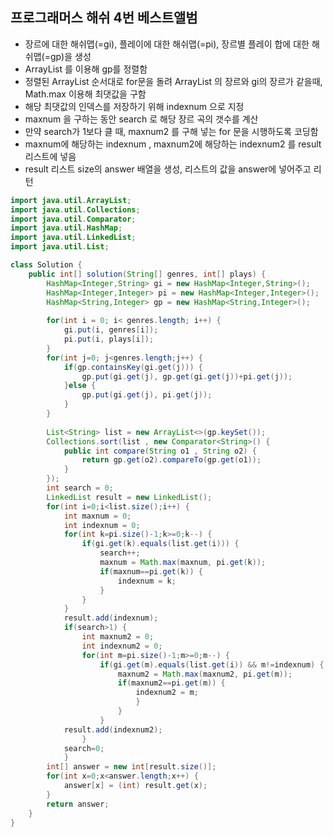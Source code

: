 ## 프로그래머스 해쉬 4번 베스트앨범

* 장르에 대한 해쉬맵(=gi), 플레이에 대한 해쉬맵(=pi), 장르별 플레이 합에 대한 해쉬맵(=gp)을 생성
* ArrayList 를 이용해 gp를 정렬함
* 정렬된 ArrayList 순서대로 for문을 돌려 ArrayList 의 장르와 gi의 장르가 같을때, Math.max 이용해 최댓값을 구함
* 해당 최댓값의 인덱스를 저장하기 위해 indexnum 으로 지정
* maxnum 을 구하는 동안 search 로 해당 장르 곡의 갯수를 계산
* 만약 search가 1보다 클 때, maxnum2 를 구해 넣는 for 문을 시행하도록 코딩함
* maxnum에 해당하는 indexnum , maxnum2에 해당하는 indexnum2 를 result 리스트에 넣음
* result 리스트 size의 answer 배열을 생성, 리스트의 값을 answer에 넣어주고 리턴

~~~ java
import java.util.ArrayList;
import java.util.Collections;
import java.util.Comparator;
import java.util.HashMap;
import java.util.LinkedList;
import java.util.List;

class Solution {
    public int[] solution(String[] genres, int[] plays) {
        HashMap<Integer,String> gi = new HashMap<Integer,String>();
		HashMap<Integer,Integer> pi = new HashMap<Integer,Integer>();
		HashMap<String,Integer> gp = new HashMap<String,Integer>();
		
		for(int i = 0; i< genres.length; i++) {
			gi.put(i, genres[i]);
			pi.put(i, plays[i]);		
		}
		for(int j=0; j<genres.length;j++) {
			if(gp.containsKey(gi.get(j))) {
				gp.put(gi.get(j), gp.get(gi.get(j))+pi.get(j));
			}else {
				gp.put(gi.get(j), pi.get(j));
			}
		}
		
		List<String> list = new ArrayList<>(gp.keySet());
		Collections.sort(list , new Comparator<String>() {
			public int compare(String o1 , String o2) {
				return gp.get(o2).compareTo(gp.get(o1));
			}
		});
		int search = 0;
		LinkedList result = new LinkedList();
		for(int i=0;i<list.size();i++) {
			int maxnum = 0;
			int indexnum = 0;
			for(int k=pi.size()-1;k>=0;k--) {
				if(gi.get(k).equals(list.get(i))) {
                    search++;
					maxnum = Math.max(maxnum, pi.get(k));
					if(maxnum==pi.get(k)) {
						indexnum = k;
					}
				}
			}
			result.add(indexnum);
			if(search>1) {
				int maxnum2 = 0;
				int indexnum2 = 0;
				for(int m=pi.size()-1;m>=0;m--) {
					if(gi.get(m).equals(list.get(i)) && m!=indexnum) {
						maxnum2 = Math.max(maxnum2, pi.get(m));
						if(maxnum2==pi.get(m)) {
							indexnum2 = m;
							}
						}
					}
			result.add(indexnum2);
				}
            search=0;
			}
		int[] answer = new int[result.size()];
		for(int x=0;x<answer.length;x++) {
			answer[x] = (int) result.get(x);
		}
        return answer;
    }
}
~~~

